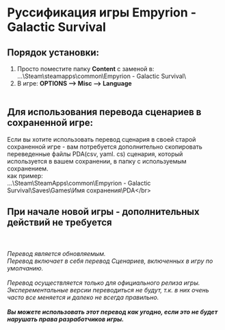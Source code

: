 # Руссификация игры Empyrion - Galactic Survival
## Порядок установки:
1.  Просто поместите папку **Content** с заменой в: </br>
...\Steam\steamapps\common\Empyrion - Galactic Survival\
2.  В игре: **OPTIONS —> Misc —> Language**
</br></br>

## Для использования перевода сценариев в сохраненной игре:
Если вы хотите использовать перевод cценария в своей старой сохраненной игре - вам потребуется дополнительно скопировать переведенные файлы PDA(csv, yaml. cs) сценария, который используется в вашем сохранении, в папку с используемым сохранением.</br>
как пример:</br>
...\Steam\SteamApps\common\Empyrion - Galactic Survival\Saves\Games\Имя сохранения\PDA\</br>

## При начале новой игры - дополнительных действий не требуется
</br></br>
_Перевод является обновляемым._</br>
_Перевод включает в себя перевод Сценариев, включенных в игру по умолчанию._
</br></br>
_Перевод осуществляется только для официального релиза игры. Эксперементальные версии переводиться не будут, т.к. в них очень часто все меняется и далеко не всегда правильно._
</br></br>
**_Вы можете использовать этот перевод как угодно, если это не будет нарушать права разработчиков игры._**
